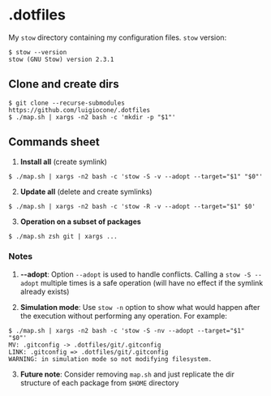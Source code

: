 # .dotfiles
My `stow` directory containing my configuration files. `stow` version:
```
$ stow --version
stow (GNU Stow) version 2.3.1
```

## Clone and create dirs
```
$ git clone --recurse-submodules https://github.com/luigiocone/.dotfiles
$ ./map.sh | xargs -n2 bash -c 'mkdir -p "$1"'
```

## Commands sheet
1) __Install all__ (create symlink)
```
$ ./map.sh | xargs -n2 bash -c 'stow -S -v --adopt --target="$1" "$0"'
```
2) __Update all__ (delete and create symlinks)
```
$ ./map.sh | xargs -n2 bash -c 'stow -R -v --adopt --target="$1" $0'
```
3) __Operation on a subset of packages__
```
$ ./map.sh zsh git | xargs ...
```

### Notes 

1) __--adopt__: Option `--adopt` is used to handle conflicts. Calling a `stow -S --adopt` multiple times is a safe operation (will have no effect if the symlink already exists)

2) __Simulation mode__: Use `stow -n` option to show what would happen after the execution without performing any operation. For example:
```
$ ./map.sh | xargs -n2 bash -c 'stow -S -nv --adopt --target="$1" "$0"'
MV: .gitconfig -> .dotfiles/git/.gitconfig
LINK: .gitconfig => .dotfiles/git/.gitconfig
WARNING: in simulation mode so not modifying filesystem.
```

3) __Future note__: Consider removing `map.sh` and just replicate the dir structure of each package from `$HOME` directory
